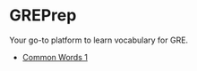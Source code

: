 # GREPrep

Your go-to platform to learn vocabulary for GRE.

* [Common Words 1](Common%20Words%201/)